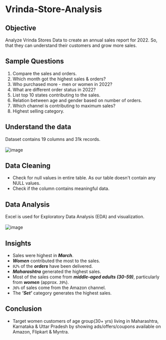 # Vrinda-Store-Analysis

## Objective
Analyze Vrinda Stores Data to create an annual sales report for 2022. So, that they can understand their customers and grow more sales.

## Sample Questions
1. Compare the sales and orders.
2. Which month got the highest sales & orders?
3. Who purchased more - men or women in 2022?
4. What are different order status in 2022?
5. List top 10 states contributing to the sales.
6. Relation between age and gender based on number of orders.
7. Which channel is contributing to maximum sales?
8. Highest selling category.

## Understand the data
Dataset contains 19 columns and 31k records.
<br></br>
![image](https://github.com/user-attachments/assets/d1514a66-c1c8-4c58-8d42-364ca87b6026)

## Data Cleaning
- Check for null values in entire table. As our table doesn't contain any NULL values.
- Check if the column contains meaningful data.

## Data Analysis
Excel is used for Exploratory Data Analysis (EDA) and visualization.
<br></br>
![image](https://github.com/user-attachments/assets/dcd387b3-95e2-4fd1-8790-9433da4628af)


## Insights 
- Sales were highest in ***March***.
- ***Women*** contributed the most to the sales.
- *`92%`* of the ***orders*** have been delivered.
- ***Maharashtra*** generated the highest sales.
- Most of the sales come from ***middle-aged adults (30-59)***, particularly from ***women*** (approx. *`39%`*).
- *`36%`* of sales come from the Amazon channel.
- The ***'Set'*** category generates the highest sales.

## Conclusion
- Target women customers of age group(30+ yrs) living in Maharashtra, Karnataka & Uttar Pradesh by showing ads/offers/coupons available on Amazon, Flipkart & Myntra.

